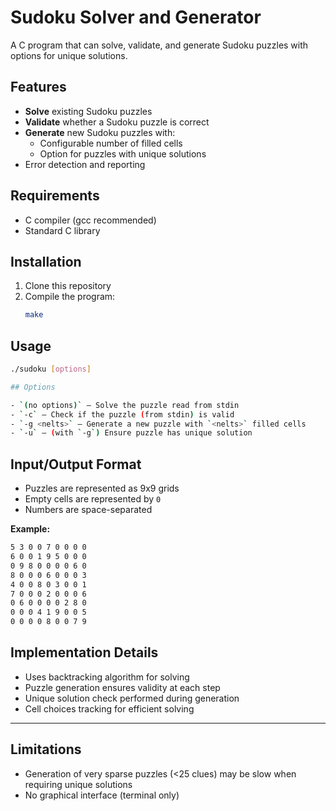 # Sudoku Solver and Generator

A C program that can solve, validate, and generate Sudoku puzzles with options for unique solutions.

## Features

- **Solve** existing Sudoku puzzles
- **Validate** whether a Sudoku puzzle is correct
- **Generate** new Sudoku puzzles with:
  - Configurable number of filled cells
  - Option for puzzles with unique solutions
- Error detection and reporting

## Requirements

- C compiler (gcc recommended)
- Standard C library

## Installation

1. Clone this repository
2. Compile the program:
   ```bash
   make
   
## Usage

```bash
./sudoku [options]

## Options

- `(no options)` — Solve the puzzle read from stdin  
- `-c` — Check if the puzzle (from stdin) is valid  
- `-g <nelts>` — Generate a new puzzle with `<nelts>` filled cells  
- `-u` — (with `-g`) Ensure puzzle has unique solution
```

## Input/Output Format

- Puzzles are represented as 9x9 grids  
- Empty cells are represented by `0`  
- Numbers are space-separated  

**Example:**

```txt
5 3 0 0 7 0 0 0 0
6 0 0 1 9 5 0 0 0
0 9 8 0 0 0 0 6 0
8 0 0 0 6 0 0 0 3
4 0 0 8 0 3 0 0 1
7 0 0 0 2 0 0 0 6
0 6 0 0 0 0 2 8 0
0 0 0 4 1 9 0 0 5
0 0 0 0 8 0 0 7 9
```
## Implementation Details

- Uses backtracking algorithm for solving  
- Puzzle generation ensures validity at each step  
- Unique solution check performed during generation  
- Cell choices tracking for efficient solving  

---

## Limitations

- Generation of very sparse puzzles (<25 clues) may be slow when requiring unique solutions  
- No graphical interface (terminal only)  
